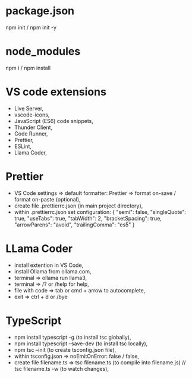 # package.json

npm init / npm init -y

# node_modules

npm i / npm install

# VS code extensions

- Live Server,
- vscode-icons,
- JavaScript (ES6) code snippets,
- Thunder Client,
- Code Runner,
- Prettier,
- ESLint,
- Llama Coder,

# Prettier

- VS Code settings => default formatter: Prettier => format on-save / format on-paste (optional),
- create file .prettierrc.json (in main project directory),
- within .prettierrc.json set configuration:
  {
  "semi": false,
  "singleQuote": true,
  "useTabs": true,
  "tabWidth": 2,
  "bracketSpacing": true,
  "arrowParens": "avoid",
  "trailingComma": "es5"
  }

# LLama Coder

- install extention in VS Code,
- install Ollama from ollama.com,
- terminal => ollama run llama3,
- terminal => /? or /help for help,
- file with code => tab or cmd + arrow to autocomplete,
- exit => ctrl + d or /bye

# TypeScript

- npm install typescript -g (to install tsc globally),
- npm install typescript –save-dev (to install tsc locally),
- npm tsc –init (to create tsconfig.json file),
- within tsconfig.json => noEmitOnError: false / false,
- create file filename.ts => tsc filename.ts (to compile into filename.js) // tsc filename.ts -w (to watch changes),

